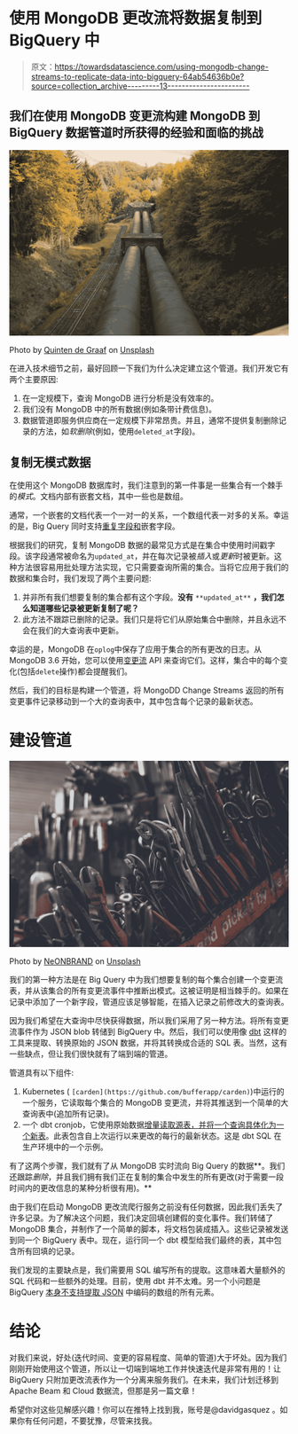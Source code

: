 # 使用 MongoDB 更改流将数据复制到 BigQuery 中

> 原文：<https://towardsdatascience.com/using-mongodb-change-streams-to-replicate-data-into-bigquery-64ab54636b0e?source=collection_archive---------13----------------------->

## 我们在使用 MongoDB 变更流构建 MongoDB 到 BigQuery 数据管道时所获得的经验和面临的挑战

![](img/56688bea835fbf60509d1c7866873326.png)

Photo by [Quinten de Graaf](https://unsplash.com/@quinten149?utm_source=medium&utm_medium=referral) on [Unsplash](https://unsplash.com?utm_source=medium&utm_medium=referral)

在进入技术细节之前，最好回顾一下我们为什么决定建立这个管道。我们开发它有两个主要原因:

1.  在一定规模下，查询 MongoDB 进行分析是没有效率的。
2.  我们没有 MongoDB 中的所有数据(例如条带计费信息)。
3.  数据管道即服务供应商在一定规模下非常昂贵。并且，通常不提供复制删除记录的方法，如*软删除*(例如，使用`deleted_at`字段)。

## 复制无模式数据

在使用这个 MongoDB 数据库时，我们注意到的第一件事是一些集合有一个棘手的*模式*。文档内部有嵌套文档，其中一些也是数组。

通常，一个嵌套的文档代表一个一对一的关系，一个数组代表一对多的关系。幸运的是，Big Query 同时支持[重复字段和](https://cloud.google.com/bigquery/docs/nested-repeated)嵌套字段。

根据我们的研究，复制 MongoDB 数据的最常见方式是在集合中使用时间戳字段。该字段通常被命名为`updated_at`，并在每次记录被*插入*或*更新*时被更新。这种方法很容易用批处理方法实现，它只需要查询所需的集合。当将它应用于我们的数据和集合时，我们发现了两个主要问题:

1.  并非所有我们想要复制的集合都有这个字段。**没有** `**updated_at**` **，我们怎么知道哪些记录被更新复制了呢？**
2.  此方法不跟踪已删除的记录。我们只是将它们从原始集合中删除，并且永远不会在我们的大查询表中更新。

幸运的是，MongoDB 在`oplog`中保存了应用于集合的所有更改的日志。从 MongoDB 3.6 开始，您可以使用[变更流](https://docs.mongodb.com/manual/changeStreams/) API 来查询它们。这样，集合中的每个变化(包括`delete`操作)都会提醒我们。

然后，我们的目标是构建一个管道，将 MongoDD Change Streams 返回的所有变更事件记录移动到一个大的查询表中，其中包含每个记录的最新状态。

# 建设管道

![](img/b763612a2f1bc6cea5f267f8b75d6bb3.png)

Photo by [NeONBRAND](https://unsplash.com/@neonbrand?utm_source=medium&utm_medium=referral) on [Unsplash](https://unsplash.com?utm_source=medium&utm_medium=referral)

我们的第一种方法是在 Big Query 中为我们想要复制的每个集合创建一个变更流表，并从该集合的所有变更流事件中推断出模式。这被证明是相当棘手的。如果在记录中添加了一个新字段，管道应该足够智能，在插入记录之前修改大的查询表。

因为我们希望在大查询中尽快获得数据，所以我们采用了另一种方法。将所有变更流事件作为 JSON blob 转储到 BigQuery 中。然后，我们可以使用像 [dbt](https://www.getdbt.com/) 这样的工具来提取、转换原始的 JSON 数据，并将其转换成合适的 SQL 表。当然，这有一些缺点，但让我们很快就有了端到端的管道。

管道具有以下组件:

1.  Kubernetes ( `[carden](https://github.com/bufferapp/carden)`)中运行的一个服务，它读取每个集合的 MongoDB 变更流，并将其推送到一个简单的大查询表中(追加所有记录)。
2.  一个 dbt cronjob，它使用原始数据[增量读取源表，并将一个查询具体化为一个新表](https://docs.getdbt.com/v0.12/docs/materializations#section-incremental)。此表包含自上次运行以来更改的每行的最新状态。这是 dbt SQL 在生产环境中的一个示例。

有了这两个步骤，我们就有了从 MongoDB 实时流向 Big Query 的数据**。我们还跟踪*删除*，并且我们拥有我们正在复制的集合中发生的所有更改(对于需要一段时间内的更改信息的某种分析很有用)。**

由于我们在启动 MongoDB 更改流爬行服务之前没有任何数据，因此我们丢失了许多记录。为了解决这个问题，我们决定回填创建假的变化事件。我们转储了 MongoDB 集合，并制作了一个简单的脚本，将文档包装成插入。这些记录被发送到同一个 BigQuery 表中。现在，运行同一个 dbt 模型给我们最终的表，其中包含所有回填的记录。

我们发现的主要缺点是，我们需要用 SQL 编写所有的提取。这意味着大量额外的 SQL 代码和一些额外的处理。目前，使用 dbt 并不太难。另一个小问题是 BigQuery [本身不支持提取 JSON](https://stackoverflow.com/questions/52120182/bigquery-json-extract-all-elements-from-an-array) 中编码的数组的所有元素。

# 结论

对我们来说，好处(迭代时间、变更的容易程度、简单的管道)大于坏处。因为我们刚刚开始使用这个管道，所以让一切端到端地工作并快速迭代是非常有用的！让 BigQuery 只附加更改流表作为一个分离来服务我们。在未来，我们计划迁移到 Apache Beam 和 Cloud 数据流，但那是另一篇文章！

希望你对这些见解感兴趣！你可以在推特上找到我，账号是@davidgasquez 。如果你有任何问题，不要犹豫，尽管来找我。